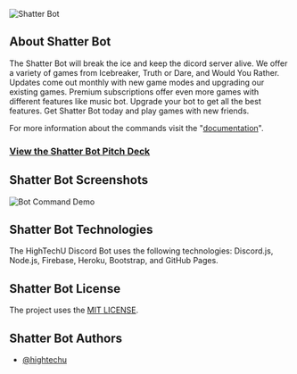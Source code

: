![Shatter Bot](https://user-images.githubusercontent.com/26526271/137036028-ca96ecac-3c7d-44c1-93e0-86c6f0c04b13.png)

## About Shatter Bot

The Shatter Bot will break the ice and keep the dicord server alive. We offer a variety of games from Icebreaker, Truth or Dare, and Would You Rather. Updates come out monthly with new game modes and upgrading our existing games. Premium subscriptions offer even more games with different features like music bot. Upgrade your bot to get all the best features. Get Shatter Bot today and play games with new friends. 

For more information about the commands visit the "[documentation](https://hightechu.github.io/accelerator-shatter-bot/)".

### [View the Shatter Bot Pitch Deck](https://github.com/hightechu/accelerator-shatter-bot/blob/main/docs/images/Shatter-Bot-Pitch-Deck.pdf)

## Shatter Bot Screenshots

![Bot Command Demo](https://user-images.githubusercontent.com/26526271/137040444-bdc62466-41ba-4844-9c27-aa9ae9c1d008.png)

## Shatter Bot Technologies

The HighTechU Discord Bot uses the following technologies: Discord.js, Node.js, Firebase, Heroku, Bootstrap, and GitHub Pages.

## Shatter Bot License

The project uses the [MIT LICENSE](https://choosealicense.com/licenses/mit/).

## Shatter Bot Authors

- [@hightechu](https://github.com/hightechu)
